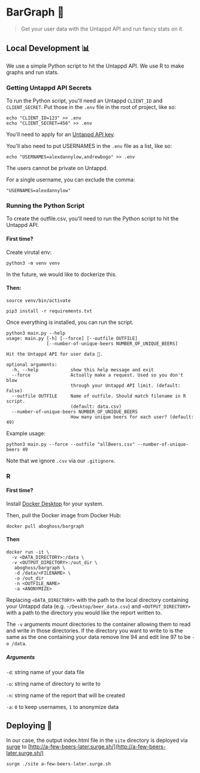 # BarGraph 🍻

> Get your user data with the Untappd API and run fancy stats on it.

## Local Development 📊

We use a simple Python script to hit the Untappd API. We use R to make graphs and run stats.

### Getting Untappd API Secrets

To run the Python script, you'll need an Untappd `CLIENT_ID` and `CLIENT_SECRET`. Put those in the `.env` file in the root of project, like so:

```
echo "CLIENT_ID=123" >> .env
echo "CLIENT_SECRET=456" >> .env
```

You'll need to apply for an [Untappd API key](https://untappd.com/api/docs).

You'll also need to put USERNAMES in the `.env` file as a list, like so:

```
echo "USERNAMES=alexdannylow,andrewbogo" >> .env
```

The users cannot be private on Untappd.

For a single username, you can exclude the comma:

```
"USERNAMES=alexdannylow"
```

### Running the Python Script

To create the outfile.csv, you'll need to run the Python script to hit the Untappd API.

#### First time?

Create virutal env:

`python3 -m venv venv`

In the future, we would like to dockerize this.

#### Then:

`source venv/bin/activate`

`pip3 install -r requirements.txt`

Once everything is installed, you can run the script.

```
python3 main.py --help
usage: main.py [-h] [--force] [--outfile OUTFILE]
               [--number-of-unique-beers NUMBER_OF_UNIQUE_BEERS]

Hit the Untappd API for user data 🍻.

optional arguments:
  -h, --help            show this help message and exit
  --force               Actually make a request. Used so you don't blow
                        through your Untappd API limit. (default: False)
  --outfile OUTFILE     Name of outfile. Should match filename in R script.
                        (default: data.csv)
  --number-of-unique-beers NUMBER_OF_UNIQUE_BEERS
                        How many unique beers for each user? (default: 49)
```

Example usage:

```
python3 main.py --force --outfile "allBeers.csv" --number-of-unique-beers 49
```

Note that we ignore `.csv` via our `.gitignore`.

### R

#### First time?

Install [Docker Desktop](https://docs.docker.com/desktop/) for your system.

Then, pull the Docker image from Docker Hub:

`docker pull aboghoss/bargraph`

#### Then

```
docker run -it \
  -v <DATA_DIRECTORY>:/data \
  -v <OUTPUT_DIRECTORY>:/out_dir \
   aboghoss/bargraph \
   -d /data/<FILENAME> \
   -o /out_dir
   -n <OUTFILE_NAME>
   -a <ANONYMIZE>
```
Replacing `<DATA_DIRECTORY>` with the path to the local directory containing your Untappd data (e.g. `~/Desktop/beer_data.csv`) and `<OUTPUT_DIRECTORY>` with a path to the directory you would like the report written to.

The `-v` arguments mount directories to the container allowing them to read and write in those directories. If the directory you want to write to is the same as the one containing your data remove line 94 and edit line 97 to be `-o /data`.

##### Arguments

`-d`: string name of your data file

`-o`: string name of directory to write to

`-n`: string name of the report that will be created

`-a`: `0` to keep usernames, `1` to anonymize data

## Deploying 🚀

In our case, the output index.html file in the `site` directory is deployed via [surge](https://surge.sh/) to [http://a-few-beers-later.surge.sh/](http://a-few-beers-later.surge.sh/)

```
surge ./site a-few-beers-later.surge.sh
```
